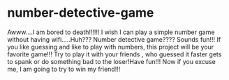 # number-detective-game
Awww....I am bored to death!!!!!! I wish I can play a simple number game without having wifi.....Huh??? Number detective game???? Sounds fun!!! If you like guessing and like to play with numbers, this project will be your favorite game!!! Try to play it with your friends , who guessed it faster gets to spank or do something bad to the loser!Have fun!!! Now if you excuse me, I am going to try to win my friend!!!
